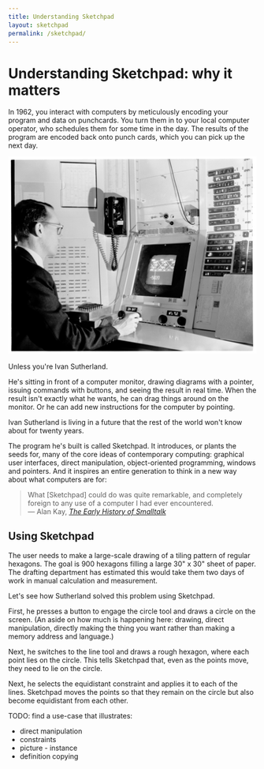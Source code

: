 ```yaml
---
title: Understanding Sketchpad
layout: sketchpad
permalink: /sketchpad/
---
```


# Understanding Sketchpad: why it matters

In 1962, you interact with computers by meticulously encoding your program and data on punchcards. You turn them in to your local computer operator, who schedules them for some time in the day. The results of the program are encoded back onto punch cards, which you can pick up the next day.

<aside>
<img alt="1962-08-12, Ivan Sutherland using Sketchpad graphics program at the TX-2 Computer" src="/img/sketchpad/sutherland-using-sketchpad.jpg" />
</aside>

Unless you're Ivan Sutherland.

He's sitting in front of a computer monitor, drawing diagrams with a pointer, issuing commands with buttons, and seeing the result in real time. When the result isn't exactly what he wants, he can drag things around on the monitor. Or he can add new instructions for the computer by pointing.

Ivan Sutherland is living in a future that the rest of the world won't know about for twenty years.

The program he's built is called Sketchpad. It introduces, or plants the seeds for, many of the core ideas of contemporary computing: graphical user interfaces, direct manipulation, object-oriented programming, windows and pointers. And it inspires an entire generation to think in a new way about what computers are for:

<blockquote>What [Sketchpad] could do was quite remarkable, and completely foreign to any use of a computer I had ever encountered.<br>&mdash; Alan Kay, <cite><a href="https://worrydream.com/EarlyHistoryOfSmalltalk/">The Early History of Smalltalk</a></cite></blockquote>

## Using Sketchpad

The user needs to make a large-scale drawing of a tiling pattern of regular hexagons. The goal is 900 hexagons filling a large 30" x 30" sheet of paper. The drafting department has estimated this would take them two days of work in manual calculation and measurement.

Let's see how Sutherland solved this problem using Sketchpad.

First, he presses a button to engage the circle tool and draws a circle on the screen. (An aside on how much is happening here: drawing, direct manipulation, directly making the thing you want rather than making a memory address and language.)

Next, he switches to the line tool and draws a rough hexagon, where each point lies on the circle. This tells Sketchpad that, even as the points move, they need to lie on the circle.

Next, he selects the equidistant constraint and applies it to each of the lines. Sketchpad moves the points so that they remain on the circle but also become equidistant from each other.

TODO: find a use-case that illustrates:

- direct manipulation
- constraints
- picture - instance
- definition copying
